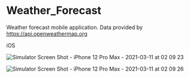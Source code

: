 # Weather_Forecast
Weather forecast mobile application.
Data provided by https://api.openweathermap.org

iOS

![Simulator Screen Shot - iPhone 12 Pro Max - 2021-03-11 at 02 09 23](https://user-images.githubusercontent.com/19724956/110676869-6f65e080-820f-11eb-92d2-9686bbbbe889.png)

![Simulator Screen Shot - iPhone 12 Pro Max - 2021-03-11 at 02 09 26](https://user-images.githubusercontent.com/19724956/110676964-8c9aaf00-820f-11eb-96b8-92813ab1918a.png)
